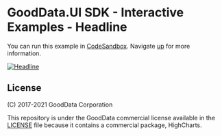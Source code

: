 # GoodData.UI SDK - Interactive Examples - Headline

You can run this example in [CodeSandbox](https://codesandbox.io/s/github/gooddata/gooddata-ui-examples/tree/master/example-headline?file=/src/App/index.js). Navigate [up](https://github.com/gooddata/gooddata-ui-examples) for more information.

[![Headline](/assets/example-localhost-headline.png)](https://codesandbox.io/s/github/gooddata/gooddata-ui-examples/tree/master/example-headline?file=/src/App/index.js)

## License

(C) 2017-2021 GoodData Corporation

This repository is under the GoodData commercial license available in the [LICENSE](LICENSE) file because it contains a commercial package, HighCharts.
